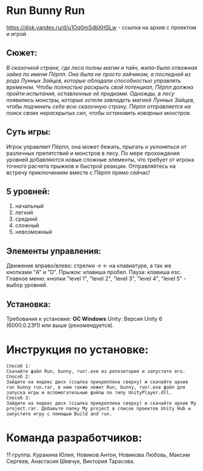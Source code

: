 # **Run Bunny Run**
https://disk.yandex.ru/d/u1Oq0mSdbXHSLw - ссылка на архив с проектом и игрой
## Сюжет:
<em>В сказочной стране, где леса полны магии и тайн, жила-была отважная зайка по имени Пёрпл. Она была не просто зайчиком, а последней из рода Лунных Зайцев, которые обладали способностью управлять временем. Чтобы полностью раскрыть свой потенциал, Пёрпл должна пройти испытания, оставленные её предками.
Однажды, в лесу появились монстры, которые хотели завладеть магией Лунных Зайцев, чтобы подчинить себе всю сказочную страну. Пёрпл отправляется на поиск своих нераскрытых сил, чтобы остановить коварных монстров. </em>

## Суть игры:
Игрок управляет Пёрпл, она может бежать, прыгать и уклоняться от различных препятствий и монстров в лесу. По мере прохождения уровней добавляются новые сложные элементы, что требует от игрока точного расчета прыжков и быстрой реакции.
Отправляйтесь на встречу приключениям вместе с Пёрпл прямо сейчас!

## 5 уровней:
1) начальный
  2) легкий
  3) средний
  4) сложный
  5) невозможный

## Элементы управления:
Движение вправо/влево: стрелки -> <- на клавиатуре, а так же кнопками "A" и "D".
  Прыжок: клавиша пробел.
    Пауза: клавиша esc.
      Главное меню: кнопки "level 1", "level 2", "level 3", "level 4", "level 5" - выбор уровней.

## Установка:
  Требования к установке: **ОС Windows**
    Unity: Версия Unity 6 (6000.0.23f1) или выше (рекомендуется).

# **Инструкция по установке:**

    Способ 1:
    Скачайте файл Run, bunny, run!.exe из репозитория и запустите его.
    Способ 2:
    Зайдите на яндекс диск (ссылка прикреплена сверху) и скачайте архив run bunny run.rar, в нем также лежит Run, bunny, run!.exe файл для запуска игры и вспомогательные файлы по типу UnityPlayer.dll.
    Способ 3: 
    Зайдите на яндекс диск (ссылка прикреплена сверху) и скачайте архив My project.rar. Добавьте папку My project в список проектов Unity Hub и запустите игру с помощью Build and run.

# **Команда разработчиков:**
  11 группа. Куракина Юлия, Новиков Антон, Новикова Любовь, Максим Сергеев, Анастасия Шевчук, Виктория Тарасова.

